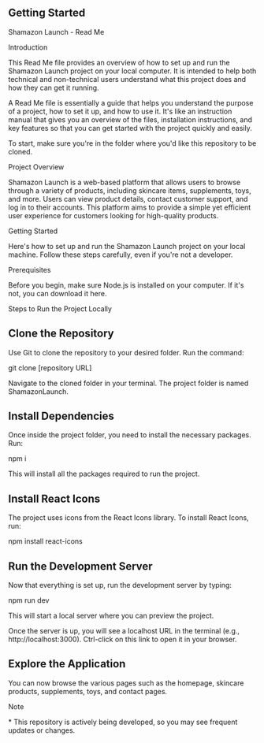 ## Getting Started

Shamazon Launch - Read Me

Introduction

This Read Me file provides an overview of how to set up and run the Shamazon Launch project on your local computer. It is intended to help both technical and non-technical users understand what this project does and how they can get it running.

A Read Me file is essentially a guide that helps you understand the purpose of a project, how to set it up, and how to use it. It's like an instruction manual that gives you an overview of the files, installation instructions, and key features so that you can get started with the project quickly and easily.

To start, make sure you're in the folder where you'd like this repository to be cloned.

Project Overview

Shamazon Launch is a web-based platform that allows users to browse through a variety of products, including skincare items, supplements, toys, and more. Users can view product details, contact customer support, and log in to their accounts. This platform aims to provide a simple yet efficient user experience for customers looking for high-quality products.

Getting Started

Here's how to set up and run the Shamazon Launch project on your local machine. Follow these steps carefully, even if you're not a developer.

Prerequisites

Before you begin, make sure Node.js is installed on your computer. If it's not, you can download it here.

Steps to Run the Project Locally

## Clone the Repository

Use Git to clone the repository to your desired folder. Run the command:

git clone [repository URL]

Navigate to the cloned folder in your terminal. The project folder is named ShamazonLaunch.

## Install Dependencies

Once inside the project folder, you need to install the necessary packages. Run:

npm i

This will install all the packages required to run the project.

## Install React Icons

The project uses icons from the React Icons library. To install React Icons, run:

npm install react-icons

## Run the Development Server

Now that everything is set up, run the development server by typing:

npm run dev

This will start a local server where you can preview the project.

Once the server is up, you will see a localhost URL in the terminal (e.g., http://localhost:3000). Ctrl-click on this link to open it in your browser.

## Explore the Application

You can now browse the various pages such as the homepage, skincare products, supplements, toys, and contact pages.

Note

\* This repository is actively being developed, so you may see frequent updates or changes.
